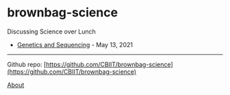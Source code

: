 # brownbag-science
Discussing Science over Lunch

* [Genetics and Sequencing](https://cbiit.github.io/brownbag-science/01-genetics-and-sequencing/) - May 13, 2021

---
Github repo: [https://github.com/CBIIT/brownbag-science](https://github.com/CBIIT/brownbag-science)

[About](about.md)
